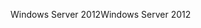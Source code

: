 <span data-ttu-id="3669b-101">Windows Server 2012</span><span class="sxs-lookup"><span data-stu-id="3669b-101">Windows Server 2012</span></span>